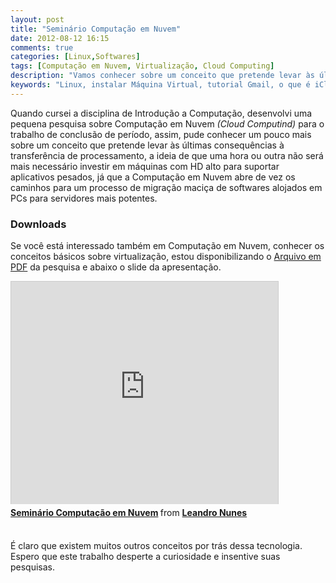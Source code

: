 ```yaml
---
layout: post
title: "Seminário Computação em Nuvem"
date: 2012-08-12 16:15
comments: true
categories: [Linux,Softwares]
tags: [Computação em Nuvem, Virtualização, Cloud Computing]
description: "Vamos conhecer sobre um conceito que pretende levar às últimas conseguências à transferência de processamento, a ideia de que uma hora ou outra não será mais necessário investir em máquinas com HD alto para suportar aplicativos pesados, já que a computação em nuvem abre de vez os caminhos para um processo demigração maciça de softwares alojados em PCs para servidores mais potentes."
keywords: "Linux, instalar Máquina Virtual, tutorial Gmail, o que é iCloud, o que é Ubuntu One, baixar Google Talk, o que é IBM Smart Business, configurar servidore, tutorial Azure, tutorial Amazon, significado AWS"
---
```

<p>
Quando cursei a disciplina de Introdução a Computação, desenvolvi uma pequena pesquisa sobre Computação em Nuvem <em>(Cloud Computind)</em>
para o trabalho de conclusão de período, assim, pude conhecer um pouco mais sobre um conceito que pretende levar às últimas 
consequências à transferência de processamento, a ideia de que uma hora ou outra não será mais necessário investir em máquinas 
com HD alto para suportar aplicativos pesados, já que a Computação em Nuvem abre de vez os caminhos para um processo de migração 
maciça de softwares alojados em PCs para servidores mais potentes.
</p>

<!-- more -->

<h3>Downloads</h3>
<p>
Se você está interessado também em Computação em Nuvem, conhecer os conceitos básicos sobre virtualização, estou disponibilizando o 
<a href="http://www.scribd.com/doc/95961340/Seminario-Computacao-em-Nuvens" title="Arquivo em formato PDF sobre Computação em Nuvem">Arquivo em PDF</a>
da pesquisa e abaixo o slide da apresentação.
</p>

<iframe src="http://www.slideshare.net/slideshow/embed_code/13201594" width="427" height="356" frameborder="0" marginwidth="0" marginheight="0" scrolling="no" style="border:1px solid #CCC;border-width:1px 1px 0;margin-bottom:5px" allowfullscreen> </iframe> <div style="margin-bottom:5px"> <strong> <a href="http://www.slideshare.net/websites.comunicacao/seminrio-introduo-a-computao" title="Seminário Computação em Nuvem" target="_blank">Seminário Computação em Nuvem</a> </strong> from <strong><a href="http://www.slideshare.net/websites.comunicacao" target="_blank">Leandro Nunes</a></strong> </div>
<br />

<p>
É claro que existem muitos outros conceitos por trás dessa tecnologia. Espero que este trabalho desperte a curiosidade e insentive
suas pesquisas.
</p>
